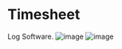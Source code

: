 # Timesheet
Log Software.
![image](https://github.com/user-attachments/assets/45bade2b-3824-4aad-953e-c004e8c82b65)
![image](https://github.com/user-attachments/assets/c8b1bf00-594f-46c7-a066-0e45830eaa5b)
